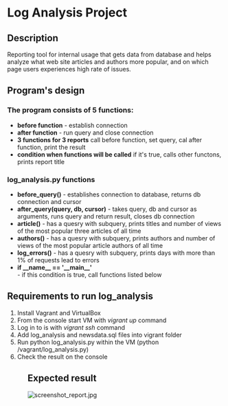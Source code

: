 <h1>Log Analysis Project</h2>

<h2>Description</h2>
Reporting tool for internal usage that gets data from database and helps analyze what web site articles and authors more popular, and on which page users experiences high rate of issues. 

<h2>Program's design</h2>
<h3>The program consists of 5 functions:</h3>
<ul>
<li><strong>before function</strong> - establish connection</li>
<li><strong>after function</strong> - run query and close connection</li>
<li><strong>3 functions for 3 reports</strong> call before function, set query, cal after function, print the result</li>
<li><strong>condition when functions will be called</strong> if it's true, calls other functons, prints report title</li>
</ul>

<h3>log_analysis.py functions</h3>
<ul>
<li><strong>before_query()</strong> - establishes connection to database, returns db connection and cursor</li>
<li><strong>after_query(query, db, cursor)</strong> - takes query, db and cursor as arguments, runs query and return result, closes db connection</li>
<li><strong>article()</strong> - has a quesry with subquery, prints titles and number of views of the most popular three articles of all time</li>
<li><strong>authors()</strong> - has a quesry with subquery, prints authors and number of views of the most popular article authors of all time</li>
<li><strong>log_errors()</strong> - has a quesry with subquery, prints days with more than 1% of requests lead to errors</li>
<li><strong>if __name__ == '__main__'</strong></li> - if this condition is true, call functions listed below
</ul>

<h2>Requirements to run log_analysis</h2>
<ol>
<li>Install Vagrant and VirtualBox</li>
<li>From the console start VM with <em>vigrant up</em> command</li>
<li>Log in to is with <em>vigrant ssh</em> command</li>
<li>Add log_analysis and newsdata.sql files into vigrant folder</li>
<li>Run python log_analysis.py within the VM (python /vagrant/log_analysis.py)</li>
<li>Check the result on the console</li>
<ol>
  
<h2>Expected result</h2>
<img src="https://github.com/mpaskal/log-analysis_project/blob/master/screenshot_report.jpg" alt="screenshot_report.jpg" style="max-width:100%">
<a target="_blank" href=:https://github.com/mpaskal/log-analysis_project/blob/master/screenshot_report.jpg'</a>
